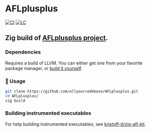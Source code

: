 # AFLplusplus

[![CI][ci-shd]][ci-url]
[![LC][lc-shd]][lc-url]

## Zig build of [AFLplusplus project](https://github.com/AFLplusplus/AFLplusplus).


### Dependencies
Requires a build of LLVM. You can either get one from your favorite package manager, or [build it yourself](https://github.com/ziglang/zig/wiki/How-to-build-LLVM,-libclang,-and-liblld-from-source).

### :rocket: Usage

```sh
git clone https://github.com/allyourcodebase/AFLplusplus.git
cd AFLplusplus/
zig build
```

### Building instrumented executables

For help building instrumented executables, see [kristoff-it/zig-afl-kit](https://github.com/kristoff-it/zig-afl-kit).

<!-- MARKDOWN LINKS -->

[ci-shd]: https://img.shields.io/github/actions/workflow/status/allyourcodebase/AFLplusplus/ci.yaml?branch=main&style=for-the-badge&logo=github&label=CI&labelColor=black
[ci-url]: https://github.com/allyourcodebase/AFLplusplus/blob/main/.github/workflows/ci.yaml
[lc-shd]: https://img.shields.io/github/license/allyourcodebase/AFLplusplus.svg?style=for-the-badge&labelColor=black
[lc-url]: https://github.com/allyourcodebase/AFLplusplus/blob/main/LICENSE
